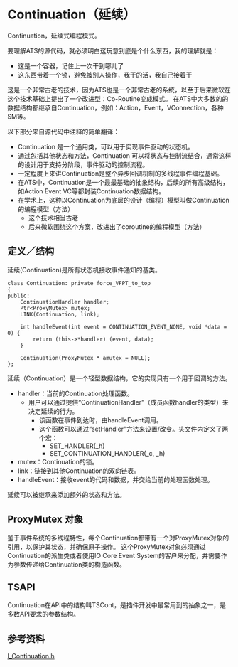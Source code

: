 # Continuation（延续）

Continuation，延续式编程模式。

要理解ATS的源代码，就必须明白这玩意到底是个什么东西，我的理解就是：
- 这是一个容器，记住上一次干到哪儿了
- 这东西带着一个锁，避免被别人操作，我干的活，我自己接着干

这是一个非常古老的技术，因为ATS也是一个非常古老的系统，以至于后来微软在这个技术基础上提出了一个改进型：Co-Routine变成模式。
在ATS中大多数的的数据结构都继承自Continuation，例如：Action，Event，VConnection，各种SM等。

以下部分来自源代码中注释的简单翻译：
- Continuation 是一个通用类，可以用于实现事件驱动的状态机。
- 通过包括其他状态和方法，Continuation 可以将状态与控制流结合，通常这样的设计用于支持分阶段，事件驱动的控制流程。
- 一定程度上来讲Continuation是整个异步回调机制的多线程事件编程基础。
- 在ATS中，Continuation是一个最最基础的抽象结构，后续的所有高级结构，如Action Event VC等都封装Continuation数据结构。
- 在学术上，这种以Continuation为底层的设计（编程）模型叫做Continuation的编程模型（方法）
  - 这个技术相当古老
  - 后来微软围绕这个方案，改进出了coroutine的编程模型（方法）


## 定义／结构

延续(Continuation)是所有状态机接收事件通知的基类。

```
class Continuation: private force_VFPT_to_top
{
public:
    ContinuationHandler handler;
    Ptr<ProxyMutex> mutex;
    LINK(Continuation, link);

    int handleEvent(int event = CONTINUATION_EVENT_NONE, void *data = 0) {
        return (this->*handler) (event, data);
    }

    Continuation(ProxyMutex * amutex = NULL);
};

```
延续（Continuation）是一个轻型数据结构，它的实现只有一个用于回调的方法。
- handler：当前的Continuation处理函数。
   - 用户可以通过提供“ContinuationHandler”（成员函数handler的类型）来决定延续的行为。
      - 该函数在事件到达时，由handleEvent调用。
      - 这个函数可以通过“setHandler”方法来设置/改变。头文件内定义了两个宏：
         - SET_HANDLER(_h)
         - SET_CONTINUATION_HANDLER(_c, _h)
- mutex：Continuation的锁。 
- link：链接到其他Continuation的双向链表。 
- handleEvent：接收event的代码和数据，并交给当前的处理函数处理。 

延续可以被继承来添加额外的状态和方法。


## ProxyMutex 对象

鉴于事件系统的多线程特性，每个Continuation都带有一个对ProxyMutex对象的引用，以保护其状态，并确保原子操作。
这个ProxyMutex对象必须通过Continuation的派生类或者使用IO Core Event System的客户来分配，并需要作为参数传递给Continuation类的构造函数。


## TSAPI

Continuation在API中的结构叫TSCont，是插件开发中最常用到的抽象之一，是多数API要求的参数结构。


## 参考资料
[I_Continuation.h](http://github.com/apache/trafficserver/tree/master/iocore/eventsystem/I_Continuation.h)
